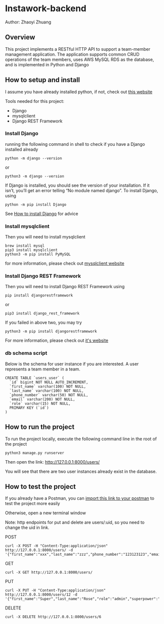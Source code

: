 # Instawork-backend
Author: Zhaoyi Zhuang

## Overview
This project implements a RESTful HTTP API to support a team-member management application. The application supports common CRUD operations of the team members, uses AWS MySQL RDS as the database, and is implemented in Python and Django

## How to setup and install
I assume you have already installed python, if not, check out [this website](https://www.python.org/downloads/)

Tools needed for this project:
* Django
* mysqlclient
* Django REST Framework

### Install Django
running the following command in shell to check if you have a Django installed already
```
python -m django --version
```
or
```
python3 -m django --version
```
If Django is installed, you should see the version of your installation. If it isn’t, you’ll get an error telling “No module named django”. 
To install Django, using
```
python -m pip install Django
```
See [How to install Django](https://docs.djangoproject.com/en/4.0/topics/install/) for advice


### Install mysqlclient
Then you will need to install mysqlclient
```
brew install mysql
pip3 install mysqlclient
python3 -m pip install PyMySQL
```
for more information, please check out [mysqlclient website](https://pypi.org/project/mysqlclient/)


### Install Django REST Framework
Then you will need to install Django REST Framework using
```
pip install djangorestframework
```
or
```
pip3 install django_rest_framework    
```
If you failed in above two, you may try
```
python3 -m pip install djangorestframework      
```
For more information, please check out [it's website](https://www.django-rest-framework.org/)

### db schema script
Below is the schema for user instance if you are interested. A user represents a team member in a team.
```
CREATE TABLE `users_user` (
  `id` bigint NOT NULL AUTO_INCREMENT,
  `first_name` varchar(100) NOT NULL,
  `last_name` varchar(100) NOT NULL,
  `phone_number` varchar(50) NOT NULL,
  `email` varchar(200) NOT NULL,
  `role` varchar(15) NOT NULL,
  PRIMARY KEY (`id`)
)
```

## How to run the project

To run the project locally, execute the following command line in the root of the project
```
python3 manage.py runserver
```
Then open the link: http://127.0.0.1:8000/users/  

You will see that there are two user instances already exist in the database.


## How to test the project

If you already have a Postman, you can [import this link to your postman](https://www.getpostman.com/collections/610751c2c5d1e0046755) to test the project more easily

Otherwise, open a new terminal window

Note: http endpoints for put and delete are users/:uid, so you need to change the uid in link.

POST
```
curl -X POST -H "Content-Type:application/json" http://127.0.0.1:8000/users/ -d '{"first_name":"xxx","last_name":"zzz","phone_number":"123123123","email":"xx@xx.com","role":"regular"}'
```

GET
```
curl -X GET http://127.0.0.1:8000/users/
```

PUT
```
curl -X PUT -H "Content-Type:application/json" http://127.0.0.1:8000/users/12 -d '{"first_name":"Super","last_name":"Rose","role":"admin","superpower":"unkown"}'
```

DELETE
```
curl -X DELETE http://127.0.0.1:8000/users/6
```
